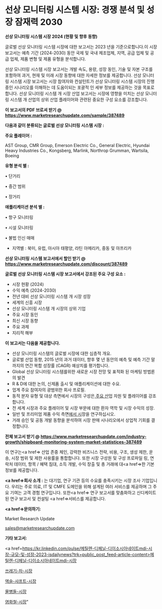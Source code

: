 # 선상 모니터링 시스템 시장: 경쟁 분석 및 성장 잠재력 2030

<strong>선상 모니터링 시스템 시장 2024 (현황 및 향후 동향)</strong>

글로벌 선상 모니터링 시스템 시장에 대한 보고서는 2023 년을 기준으로합니다.이 시장 보고서는 예측 기간 (2024-2030) 동안 국제 및 국내 제조업체, 지역, 공급 업체 및 공급 업체, 제품 변형 및 제품 유형을 분석합니다.

선상 모니터링 시스템 시장 보고서는 개발 속도, 용량, 성장 동인, 기술 및 자본 구조를 포함하여 과거, 현재 및 미래 시장 동향에 대한 자세한 정보를 제공합니다. 선상 모니터링 시스템 시장 보고서는 시장 참여자와 컨설턴트가 선상 모니터링 시스템 시장의 진행중인 시나리오를 이해하는 데 도움이되는 포괄적 인 세부 정보를 제공하는 것을 목표로합니다. 선상 모니터링 시스템 개 시장 산업 보고서는 시장에 영향을 미치는 선상 모니터링 시스템 개 산업의 상위 산업 플레이어와 관련된 중요한 구성 요소를 강조합니다.



<strong>이 보고서의 PDF 브로셔 받기 @ <a href=https://www.marketresearchupdate.com/sample/387489>https://www.marketresearchupdate.com/sample/387489</a></strong>



<strong>다음과 같이 분류되는 글로벌 선상 모니터링 시스템 시장 :</strong>



<strong>주요 플레이어 :</strong>

AST Group, CMR Group, Emerson Electric Co., General Electric, Hyundai Heavy Industries Co., Kongsberg, Marlink, Northrop Grumman, Wartsila, Boeing



<strong>유형 분석 별 :</strong>

• 단거리

• 중간 범위

• 장거리



<strong>애플리케이션 분석 별 :</strong>

• 항구 모니터링

• 시설 모니터링

• 불법 인신 매매

<ul>
  <li>지역별 : 북미, 유럽, 아시아 태평양, 라틴 아메리카, 중동 및 아프리카</li>
</ul>


<strong>선상 모니터링 시스템 보고서에서 할인 받기 @ <a href=https://www.marketresearchupdate.com/discount/387489>https://www.marketresearchupdate.com/discount/387489</a></strong>



<strong>글로벌 선상 모니터링 시스템 시장 보고서에서 강조된 주요 구성 요소 :</strong>
<ul>
  <li>시장 현황 (2024)</li>
  <li>수익 예측 (2024-2030)</li>
  <li>전년 대비 선상 모니터링 시스템 개 시장 성장</li>
  <li>세계의 신흥 시장</li>
  <li>선상 모니터링 시스템 개 시장의 상위 기업</li>
  <li>주요 시장 동인</li>
  <li>최신 시장 동향</li>
  <li>주요 과제</li>
  <li>지리적 해부</li>
</ul>


<strong>이 보고서는 다음을 제공합니다.</strong>
<ul>
  <li>선상 모니터링 시스템의 글로벌 시장에 대한 심층적 개요.</li>
  <li>글로벌 산업 동향, 2015 년의 과거 데이터, 향후 몇 년 동안의 예측 및 예측 기간 말까지의 연간 복합 성장률 (CAGR) 예상치를 평가합니다.</li>
  <li>Global 선상 모니터링 시스템를위한 새로운 시장 전망 및 표적화 된 마케팅 방법론의 발견</li>
  <li>R &amp; D에 대한 논의, 신제품 출시 및 애플리케이션에 대한 수요.</li>
  <li>업계 주요 참여자의 광범위한 회사 프로필.</li>
  <li>동적 분자 유형 및 대상 측면에서 시장의 구성은<a href=> 주요 산</a>업 자원 및 플레이어를 강조합니다.</li>
  <li>전 세계 시장과 주요 플레이어 및 시장 부문에 대한 환자 역학 및 시장 수익의 성장.</li>
  <li>일반 및 프리미엄 제품 수익 측면<a href=>에서 시</a>장을 연구하십시오.</li>
  <li>거래 승인 및 공동 개발 동향을 분석하여 시장 판매 시나리오에서 상업적 기회를 결정합니다.</li>
</ul>



<strong>전체 보고서 받기 @ <a href=https://www.marketresearchupdate.com/industry-growth/shipboard-monitoring-system-market-statistices-387489>https://www.marketresearchupdate.com/industry-growth/shipboard-monitoring-system-market-statistices-387489</a></strong>

이 연구는<a href=> 산업 존중</a> 체인, 강력한 비즈니스 전략, 비용, 구조, 생성 제한, 운송, 시장 범위 및 제한 사용률을 통합합니다. 또한 시장 구성원 및 구성 프로파일 링, 연락처 데이터, 항목 / 혜택 침대, 소득 개발, 수익 창출 및 총 거래에 대<a href=>한 기본 </a>정보를 제공합니다.



<strong><a href=>회사 소</a>개 :</strong>
는 대기업, 연구 기관 등의 수요를 충족시키는 시장 조사 기업입니다. 우리는 주로 의료, IT 및 CMFE 도메인을 위해 설계된 여러 서비스를 제공하며 그 주요 기여는 고객 경험 연구입니다. 또한<a href=> 연구 보</a>고서를 맞춤화하고 신디케이트 된 연구 보고서 및 컨설팅 <a href=>서비스</a>를 제공합니다.



<strong><a href=>문의하기:</a></strong>

Market Research Update

sales@marketresearchupdate.com



<strong>기타 보고서:</strong>

<a href=https://kr.linkedin.com/pulse/메틸렌-디페닐-디이소시아네이트mdi-시장-규모-및-성장-2023-isdailynews?trk=public_post_feed-article-content>메틸렌-디페닐-디이소시아네이트mdi-시장</a>

<a href=https://www.linkedin.com/pulse/쓰레기-차-시장-진입-전략-및-위험-평가2029년-trend-tracking-tips-360-analysis/>쓰레기-차-시장</a>

<a href=https://www.linkedin.com/pulse/액슬-샤프트-시장-경쟁-분석-및-성장-잠재력-2029-market-matrix-musings-analysis-oli3f/>액슬-샤프트-시장</a>

<a href=https://www.linkedin.com/pulse/물병들-시장-규모-및-성장-2023-data-dive-diaries-24-analysis-8z2cf/>물병들-시장</a>

<a href=https://www.linkedin.com/pulse/염화철-시장-세분화-연구-및-목표-고객2030년-analytics-avenue-adventures-24-ana-q75yc/>염화철-시장</a>"
